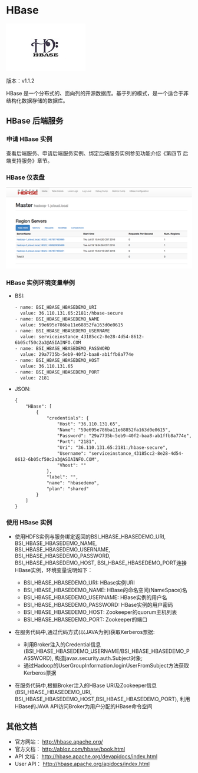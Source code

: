 # HBase

![](img/HBase.png) 

版本：v1.1.2

HBase 是一个分布式的、面向列的开源数据库。基于列的模式，是一个适合于非结构化数据存储的数据库。

## HBase 后端服务

### 申请 HBase 实例

查看后端服务、申请后端服务实例、绑定后端服务实例参见功能介绍《第四节 后端支持服务》章节。

### HBase 仪表盘

![](img/HBase_Dashboard.png)

### HBase 实例环境变量举例

- BSI:

    ```
    - name: BSI_HBASE_HBASEDEMO_URI
      value: 36.110.131.65:2181:/hbase-secure
    - name: BSI_HBASE_HBASEDEMO_NAME
      value: 59e695e786ba11e68852fa163d0e0615
    - name: BSI_HBASE_HBASEDEMO_USERNAME
      value: serviceinstance_43185cc2-8e28-4d54-8612-6b05cf50c2a3@ASIAINFO.COM
    - name: BSI_HBASE_HBASEDEMO_PASSWORD
      value: 29a7735b-5eb9-40f2-baa8-ab1ffb8a774e
    - name: BSI_HBASE_HBASEDEMO_HOST
      value: 36.110.131.65
    - name: BSI_HBASE_HBASEDEMO_PORT
      value: 2181
    ```

- JSON:

    ```
    {
        "HBase": [
            {
                "credentials": {
                    "Host": "36.110.131.65",
                    "Name": "59e695e786ba11e68852fa163d0e0615",
                    "Password": "29a7735b-5eb9-40f2-baa8-ab1ffb8a774e",
                    "Port": "2181",
                    "Uri": "36.110.131.65:2181:/hbase-secure",
                    "Username": "serviceinstance_43185cc2-8e28-4d54-8612-6b05cf50c2a3@ASIAINFO.COM",
                    "Vhost": ""
                },
                "label": "",
                "name": "hbasedemo",
                "plan": "shared"
            }
        ]
    }
    ```

### 使用 HBase 实例

- 使用HDFS实例与服务绑定返回的BSI_HBASE_HBASEDEMO_URI, BSI_HBASE_HBASEDEMO_NAME, BSI_HBASE_HBASEDEMO_USERNAME, BSI_HBASE_HBASEDEMO_PASSWORD, BSI_HBASE_HBASEDEMO_HOST, BSI_HBASE_HBASEDEMO_PORT连接HBase实例，环境变量说明如下：
    - BSI_HBASE_HBASEDEMO_URI: HBase实例URI
    - BSI_HBASE_HBASEDEMO_NAME: HBase的命名空间(NameSpace)名
    - BSI_HBASE_HBASEDEMO_USERNAME: HBase实例的用户名
    - BSI_HBASE_HBASEDEMO_PASSWORD: HBase实例的用户密码
    - BSI_HBASE_HBASEDEMO_HOST: Zookeeper的quorum主机列表
    - BSI_HBASE_HBASEDEMO_PORT: Zookeeper的端口

- 在服务代码中,通过代码方式(以JAVA为例)获取Kerberos票据:
    - 利用Broker注入的Credential信息(BSI_HBASE_HBASEDEMO_USERNAME/BSI_HBASE_HBASEDEMO_PASSWORD),
    构造javax.security.auth.Subject对象;
    - 通过Hadoop的UserGroupInformation.loginUserFromSubject方法获取Kerberos票据

- 在服务代码中,根据Broker注入的HBase URI及Zookeeper信息(BSI_HBASE_HBASEDEMO_URI, BSI_HBASE_HBASEDEMO_HOST,BSI_HBASE_HBASEDEMO_PORT),
利用HBase的JAVA API访问Broker为用户分配的HBase命令空间

## 其他文档

- 官方网站： http://hbase.apache.org/
- 官方文档： http://abloz.com/hbase/book.html
- API 文档： http://hbase.apache.org/devapidocs/index.html
- User API： http://hbase.apache.org/apidocs/index.html
